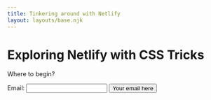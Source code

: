 ```yaml
---
title: Tinkering around with Netlify
layout: layouts/base.njk
---
```


# Exploring Netlify with CSS Tricks

Where to begin?

<form netlify name="email-collection-form" action='' method="GET">
<label>Email: </label>
<input type="email" id="email"  name="email" />
<input type="submit" value="Your email here"/>
</form>